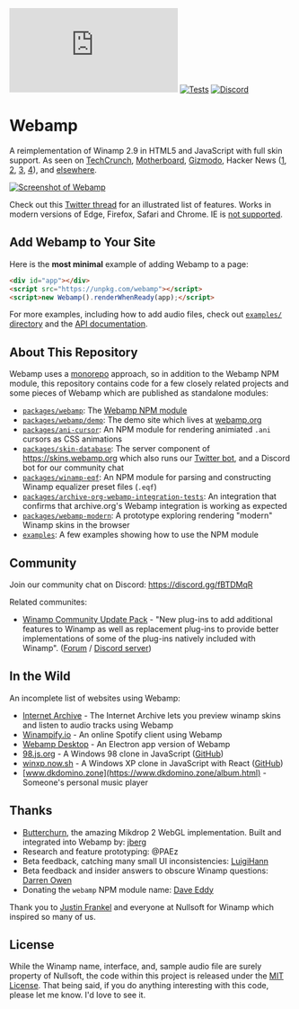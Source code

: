 <!-- TODO: Update this to point to webamp.lazy-bundle.min.js -->
[![gzip size](https://img.badgesize.io/https:/unpkg.com/browse/webamp/built/webamp.bundle.min.js?label=gzip&compression=gzip)](https://bundlephobia.com/result?p=webamp)
[![Tests](https://github.com/captbaritone/webamp/workflows/CI/badge.svg)](https://github.com/captbaritone/webamp/actions?query=branch%3Amaster+workflow%3ACI)
[![Discord](https://img.shields.io/discord/434058775012311061.svg)](https://webamp.org/chat)

# Webamp

A reimplementation of Winamp 2.9 in HTML5 and JavaScript with full skin support. 
As seen on [TechCrunch], [Motherboard], [Gizmodo], Hacker News ([1], [2], [3], [4]), and [elsewhere](./packages/webamp/docs/press.md).

[![Screenshot of Webamp](https://raw.githubusercontent.com/captbaritone/webamp/master/packages/webamp/demo/images/preview.png)](https://webamp.org)

Check out this [Twitter thread](https://twitter.com/captbaritone/status/96127471401331916) for an illustrated list of features. Works in modern versions of Edge, Firefox, Safari and Chrome. IE is [not supported](http://caniuse.com/#feat=audio-api).

## Add Webamp to Your Site

Here is the **most minimal** example of adding Webamp to a page:

```HTML
<div id="app"></div>
<script src="https://unpkg.com/webamp"></script>
<script>new Webamp().renderWhenReady(app);</script>
```

For more examples, including how to add audio files, check out [`examples/` directory](./examples) and the [API documentation](./packages/webamp/docs/usage.md).

## About This Repository

Webamp uses a [monorepo](https://en.wikipedia.org/wiki/Monorepo) approach, so in addition to the Webamp NPM module, this repository contains code for a few closely related projects and some pieces of Webamp which are published as standalone modules:

* [`packages/webamp`](https://github.com/captbaritone/webamp/tree/master/packages/webamp): The [Webamp NPM module](https://www.npmjs.com/package/webamp)
* [`packages/webamp/demo`](https://github.com/captbaritone/webamp/tree/master/packages/webamp/demo): The demo site which lives at [webamp.org](https://webamp.org)
* [`packages/ani-cursor`](https://github.com/captbaritone/webamp/tree/master/packages/ani-cursor): An NPM module for rendering animiated `.ani` cursors as CSS animations
* [`packages/skin-database`](https://github.com/captbaritone/webamp/tree/master/packages/skin-database): The server component of https://skins.webamp.org which also runs our [Twitter bot](https://twitter.com/winampskins), and a Discord bot for our community chat
* [`packages/winamp-eqf`](https://github.com/captbaritone/webamp/tree/master/packages/winamp-eqf): An NPM module for parsing and constructing Winamp equalizer preset files (`.eqf`)
* [`packages/archive-org-webamp-integration-tests`](https://github.com/captbaritone/webamp/tree/master/packages/archive-org-webamp-integration-tests): An integration that confirms that archive.org's Webamp integration is working as expected
* [`packages/webamp-modern`](https://github.com/captbaritone/webamp/tree/master/packages/webamp-modern): A prototype exploring rendering "modern" Winamp skins in the browser
* [`examples`](https://github.com/captbaritone/webamp/tree/master/examples): A few examples showing how to use the NPM module

## Community

Join our community chat on Discord: <https://discord.gg/fBTDMqR>

Related communites:

- [Winamp Community Update Pack] - "New plug-ins to add additional features to Winamp as well as replacement plug-ins to provide better implementations of some of the plug-ins natively included with Winamp". ([Forum](https://getwacup.com/community/) / [Discord server](https://discord.gg/5pVTdbj))

## In the Wild

An incomplete list of websites using Webamp:

- [Internet Archive](https://blog.archive.org/2018/10/02/dont-click-on-the-llama/) - The Internet Archive lets you preview winamp skins and listen to audio tracks using Webamp
- [Winampify.io](https://winampify.io/) - An online Spotify client using Webamp
- [Webamp Desktop](https://desktop.webamp.org/) - An Electron app version of Webamp
- [98.js.org](https://98.js.org/) - A Windows 98 clone in JavaScript ([GitHub](https://github.com/1j01/98))
- [winxp.now.sh](https://winxp.now.sh/) - A Windows XP clone in JavaScript with React ([GitHub](https://github.com/ShizukuIchi))
- [www.dkdomino.zone](https://www.dkdomino.zone/album.html) - Someone's personal music player

## Thanks

- [Butterchurn](https://github.com/jberg/butterchurn), the amazing Mikdrop 2 WebGL implementation. Built and integrated into Webamp by: [jberg](https://github.com/jberg)
- Research and feature prototyping: @PAEz
- Beta feedback, catching many small UI inconsistencies: [LuigiHann](https://twitter.com/LuigiHann)
- Beta feedback and insider answers to obscure Winamp questions: [Darren Owen](https://twitter.com/The_DoctorO)
- Donating the `webamp` NPM module name: [Dave Eddy](http://daveeddy.com/)

Thank you to [Justin Frankel](http://www.1014.org/) and everyone at Nullsoft
for Winamp which inspired so many of us.

## License

While the Winamp name, interface, and, sample audio file are surely property of
Nullsoft, the code within this project is released under the [MIT
License](LICENSE.txt). That being said, if you do anything interesting with
this code, please let me know. I'd love to see it.

[techcrunch]: https://techcrunch.com/2018/02/09/whip-the-llamas-ass-with-this-javascript-winamp-emulator/
[motherboard]: https://motherboard.vice.com/en_us/article/qvebbv/winamp-2-mp3-music-player-emulator
[gizmodo]: https://gizmodo.com/winamp-2-has-been-immortalized-in-html5-for-your-pleasu-1655373653
[1]: https://news.ycombinator.com/item?id=8565665
[2]: https://news.ycombinator.com/item?id=15314629
[3]: https://news.ycombinator.com/item?id=16333550
[4]: https://news.ycombinator.com/item?id=17583997
[winamp community update pack]: https://getwacup.com/
